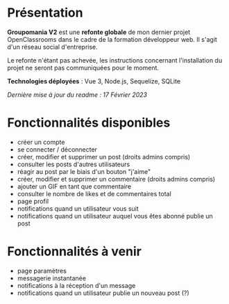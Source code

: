 # [](https://github.com/soonbtf/Groupomania-V2/edit/main/README.md#présentation)Présentation

**Groupomania V2** est une **refonte globale** de mon dernier projet OpenClassrooms dans le cadre de la formation développeur web. Il s'agit d'un réseau social d'entreprise.

Le refonte n'étant pas achevée, les instructions concernant l'installation du projet ne seront pas communiquées pour le moment.

**Technologies déployées** : Vue 3, Node.js, Sequelize, SQLite

_Dernière mise à jour du readme : 17 Février 2023_

# Fonctionnalités disponibles

- créer un compte
- se connecter / déconnecter
- créer, modifier et supprimer un post (droits admins compris)
- consulter les posts d'autres utilisateurs
- réagir au post par le biais d'un bouton "j'aime"
- créer, modifier et supprimer un commentaire (droits admins compris)
- ajouter un GIF en tant que commentaire
- consulter le nombre de likes et de commentaires total
- page profil
- notifications quand un utilisateur vous suit
- notifications quand un utilisateur auquel vous êtes abonné publie un post

# Fonctionnalités à venir

- page paramètres
- messagerie instantanée
- notifications à la réception d'un message
- notifications quand un utilisateur publie un nouveau post (?)

